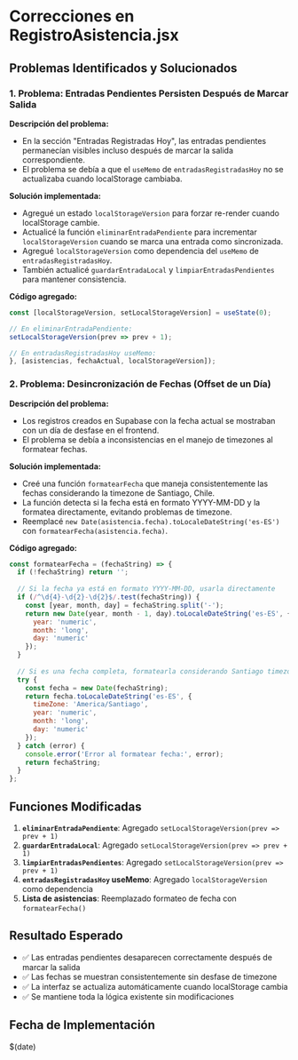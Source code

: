 # Correcciones en RegistroAsistencia.jsx

## Problemas Identificados y Solucionados

### 1. Problema: Entradas Pendientes Persisten Después de Marcar Salida

**Descripción del problema:**
- En la sección "Entradas Registradas Hoy", las entradas pendientes permanecían visibles incluso después de marcar la salida correspondiente.
- El problema se debía a que el `useMemo` de `entradasRegistradasHoy` no se actualizaba cuando localStorage cambiaba.

**Solución implementada:**
- Agregué un estado `localStorageVersion` para forzar re-render cuando localStorage cambie.
- Actualicé la función `eliminarEntradaPendiente` para incrementar `localStorageVersion` cuando se marca una entrada como sincronizada.
- Agregué `localStorageVersion` como dependencia del `useMemo` de `entradasRegistradasHoy`.
- También actualicé `guardarEntradaLocal` y `limpiarEntradasPendientes` para mantener consistencia.

**Código agregado:**
```javascript
const [localStorageVersion, setLocalStorageVersion] = useState(0);

// En eliminarEntradaPendiente:
setLocalStorageVersion(prev => prev + 1);

// En entradasRegistradasHoy useMemo:
}, [asistencias, fechaActual, localStorageVersion]);
```

### 2. Problema: Desincronización de Fechas (Offset de un Día)

**Descripción del problema:**
- Los registros creados en Supabase con la fecha actual se mostraban con un día de desfase en el frontend.
- El problema se debía a inconsistencias en el manejo de timezones al formatear fechas.

**Solución implementada:**
- Creé una función `formatearFecha` que maneja consistentemente las fechas considerando la timezone de Santiago, Chile.
- La función detecta si la fecha está en formato YYYY-MM-DD y la formatea directamente, evitando problemas de timezone.
- Reemplacé `new Date(asistencia.fecha).toLocaleDateString('es-ES')` con `formatearFecha(asistencia.fecha)`.

**Código agregado:**
```javascript
const formatearFecha = (fechaString) => {
  if (!fechaString) return '';
  
  // Si la fecha ya está en formato YYYY-MM-DD, usarla directamente
  if (/^\d{4}-\d{2}-\d{2}$/.test(fechaString)) {
    const [year, month, day] = fechaString.split('-');
    return new Date(year, month - 1, day).toLocaleDateString('es-ES', {
      year: 'numeric',
      month: 'long',
      day: 'numeric'
    });
  }
  
  // Si es una fecha completa, formatearla considerando Santiago timezone
  try {
    const fecha = new Date(fechaString);
    return fecha.toLocaleDateString('es-ES', {
      timeZone: 'America/Santiago',
      year: 'numeric',
      month: 'long',
      day: 'numeric'
    });
  } catch (error) {
    console.error('Error al formatear fecha:', error);
    return fechaString;
  }
};
```

## Funciones Modificadas

1. **`eliminarEntradaPendiente`**: Agregado `setLocalStorageVersion(prev => prev + 1)`
2. **`guardarEntradaLocal`**: Agregado `setLocalStorageVersion(prev => prev + 1)`
3. **`limpiarEntradasPendientes`**: Agregado `setLocalStorageVersion(prev => prev + 1)`
4. **`entradasRegistradasHoy` useMemo**: Agregado `localStorageVersion` como dependencia
5. **Lista de asistencias**: Reemplazado formateo de fecha con `formatearFecha()`

## Resultado Esperado

- ✅ Las entradas pendientes desaparecen correctamente después de marcar la salida
- ✅ Las fechas se muestran consistentemente sin desfase de timezone
- ✅ La interfaz se actualiza automáticamente cuando localStorage cambia
- ✅ Se mantiene toda la lógica existente sin modificaciones

## Fecha de Implementación
$(date) 